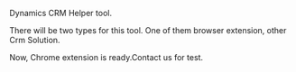 Dynamics CRM Helper tool. 

There will be two types for this tool. 
One of them browser extension, other Crm Solution.

Now, Chrome extension is ready.Contact us for test.
